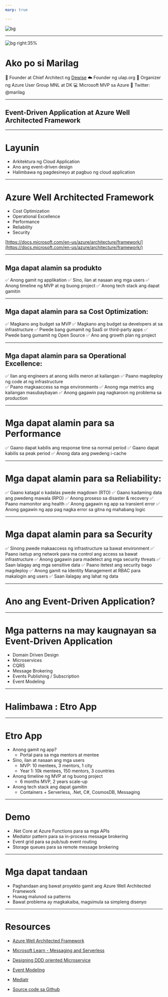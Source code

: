 ```yaml
---
marp: true

---
```

<!-- _color: white -->
![bg ](cloudskwela2021.jpg)


---
![bg right:35%](Marilag.jpg)
# Ako po  si Marilag 
:blue_heart: Founder at Chief Architect ng [Dewise](https://www.dewise.com/)
:cloud: Founder ng ulap.org
:green_heart: Organizer ng Azure User Group MNL at DK
:computer: Microsoft MVP sa Azure
:iphone: Twitter: @marilag

---
<!--  _backgroundColor: white -->
## Event-Driven Application at  Azure Well Architected Framework  

---
<!-- class:  gaia -->
# Layunin
- Arkitektura ng Cloud Application  
- Ano ang event-driven design
- Halimbawa ng pagdesineyo at pagbuo ng cloud application 

---

# Azure Well Architected Framework

- Cost Optimization 
- Operational Excellence
- Performance
- Reliability
- Security

[https://docs.microsoft.com/en-us/azure/architecture/framework/](https://docs.microsoft.com/en-us/azure/architecture/framework/)

---

## Mga dapat alamin sa produkto

:white_check_mark: Anong gamit ng applikation
:white_check_mark: Sino, ilan at nasaan ang mga users
:white_check_mark: Anong timeline ng MVP at ng buong project
:white_check_mark: Anong tech stack ang dapat gamitin

  
  
---
<!-- class:   gaia -->

## Mga dapat alamin para sa Cost Optimization:

  :white_check_mark: Magkano ang budget sa MVP
  :white_check_mark: Magkano ang budget sa developers at sa infrastructure
  :white_check_mark: Pwede bang gumamit ng SaaS or third-party apps
  :white_check_mark: Pwede bang gumamit ng Open Source
  :white_check_mark: Ano ang growth plan ng project
  
---
## Mga dapat alamin para sa Operational Excellence:

  :white_check_mark: Ilan ang engineers at anong skills meron at kailangan 
  :white_check_mark: Paano magdeploy ng code at ng infrastructure  
  :white_check_mark: Paano magkaaccess sa mga environments
  :white_check_mark: Anong mga metrics ang kailangan masubaybayan
  :white_check_mark: Anong gagawin pag nagkaroon ng problema sa production

---
# Mga dapat alamin para sa Performance

  :white_check_mark: Gaano dapat kabilis ang response time sa normal period
  :white_check_mark: Gaano dapat kabilis sa peak period
  :white_check_mark: Anong data ang pwedeng i-cache

---
# Mga dapat alamin para sa Reliability:

  :white_check_mark: Gaano katagal o kadalas pwede magdown (RTO)
  :white_check_mark: Gaano kadaming data ang pwedeng mawala (RPO)
  :white_check_mark: Anong proseso sa disaster & recovery
  :white_check_mark: Paano mamonitor ang health 
  :white_check_mark: Anong gagawin ng app sa transient error
  :white_check_mark: Anong gagawin ng app pag nagka error sa gitna ng mahabang logic

---
# Mga dapat alamin para sa Security

  :white_check_mark: Sinong pwede makaaccess ng infrastructure sa bawat environment
  :white_check_mark: Paano isetup ang network para ma control ang access sa bawat infrastructure
  :white_check_mark: Anong gagawin para madetect ang mga security threats
  :white_check_mark: Saan lalagay ang mga sensitive data
  :white_check_mark: Paano itetest ang security bago magdeploy
  :white_check_mark: Anong gamit na Identity Management at RBAC para makalogin ang users
  :white_check_mark: Saan ilalagay ang lahat ng data

---
# Ano ang Event-Driven Application?
---

# Mga patterns na may kaugnayan sa Event-Driven Application

- Domain Driven Design
- Microservices
- CQRS
- Message Brokering
- Events Publishing / Subscription 
- Event Modeling
---
<!-- class:  lead gaia -->

# Halimbawa : Etro App

---
<!-- class:   gaia -->

# Etro App
- Anong gamit ng app? 
  - Portal para sa mga mentors at mentee
- Sino, ilan at nasaan ang mga users
  - MVP: 10 mentees, 3 mentors, 1 city 
  - Year 1: 10k mentees, 150 mentors, 3 countries
- Anong timeline ng MVP at ng buong project
  - 6 months MVP, 2 years scale-up
- Anong tech stack ang dapat gamitin
  - Containers + Serverless, .Net, C#, CosmosDB, Messaging    

---
<!-- class: lead  gaia -->

# Demo
- .Net Core at Azure Functions para sa mga APIs
- Mediator pattern para sa in-process message brokering
- Event grid para sa pub/sub event routing
- Storage queues para sa remote message brokering
---

# Mga dapat tandaan
- Paghandaan ang bawat proyekto gamit ang Azure Well Architected Framework
- Huwag malunod sa patterns
- Bawat problema ay magkakaiba, magsimula sa simpleng disenyo

---
# Resources
- [Azure Well Architected Framework](https://docs.microsoft.com/en-us/azure/architecture/framework/)
- [Microsoft Learn - Messaging and Serverless](https://docs.microsoft.com/en-us/learn/paths/architect-messaging-serverless/)

- [Designing DDD oriented Microservice](https://docs.microsoft.com/en-us/dotnet/architecture/microservices/microservice-ddd-cqrs-patterns/ddd-oriented-microservice)

- [Event Modeling](https://eventmodeling.org/posts/what-is-event-modeling/)
  
- [Mediatr](https://github.com/jbogard/MediatR)
  
- [Source code sa Github](https://github.com/marilag/talks/tree/main/cloudskwela2021)


  

